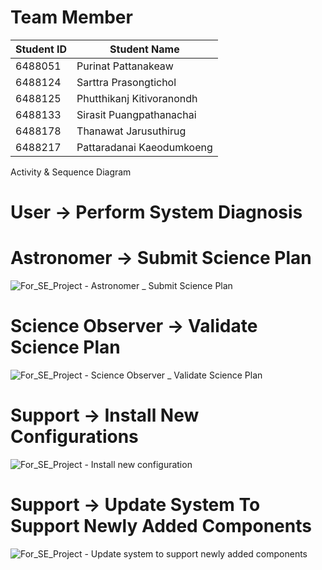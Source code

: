 # Team Member
| Student ID | Student Name              |
|------------|---------------------------|
| 6488051    | Purinat Pattanakeaw       |
| 6488124    | Sarttra Prasongtichol     |
| 6488125    | Phutthikanj Kitivoranondh |
| 6488133    | Sirasit Puangpathanachai  |
| 6488178    | Thanawat Jarusuthirug     |
| 6488217    | Pattaradanai Kaeodumkoeng |

Activity & Sequence Diagram

# User -> Perform System Diagnosis


# Astronomer -> Submit Science Plan

![For_SE_Project - Astronomer _ Submit Science Plan](https://github.com/ICT-Mahidol/Gemini-2023/assets/122808660/28b9a312-b805-496f-8656-6e589a73e37b)

# Science Observer -> Validate Science Plan

![For_SE_Project - Science Observer _ Validate Science Plan](https://github.com/ICT-Mahidol/Gemini-2023/assets/122808660/79a7d48d-2494-4373-b339-a999ee8e21cd)

# Support -> Install New Configurations

![For_SE_Project - Install new configuration](https://github.com/ICT-Mahidol/Gemini-2023/assets/122808660/d4dfe63e-e57a-4394-a519-e61727b6aa81)

# Support -> Update System To Support Newly Added Components

![For_SE_Project - Update system to support newly added components](https://github.com/ICT-Mahidol/Gemini-2023/assets/122808660/397e4d68-b1a7-4027-9610-93f1c013db23)
